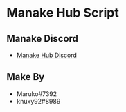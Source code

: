 
# Manake Hub Script



## Manake Discord

- [Manake Hub Discord](https://discord.gg/CXFn9SdkFS)


## Make By

- Maruko#7392
- knuxy92#8989

